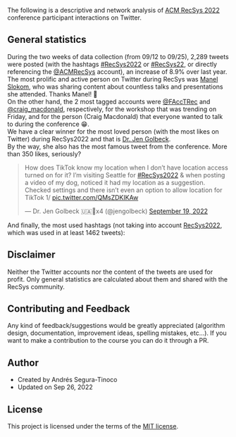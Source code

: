 The following is a descriptive and network analysis of <a href="https://recsys.acm.org/recsys22/" target="_blank">ACM RecSys 2022</a> conference participant interactions on Twitter.

## General statistics

<div>
  During the two weeks of data collection (from 09/12 to 09/25), 2,289 tweets were posted (with the hashtags <a href="https://twitter.com/hashtag/recsys2022" target="_blank">#RecSys2022</a> or <a href="https://twitter.com/hashtag/recsys22" target="_blank">#RecSys22</a>, or directly referencing the <a href="https://twitter.com/ACMRecSys" target="_blank">@ACMRecSys</a> account), an increase of 8.9% over last year.

  <div class="flourish-embed flourish-chart" data-src="visualisation/11289748"><script src="https://public.flourish.studio/resources/embed.js"></script></div>
</div>

<div>
  The most prolific and active person on Twitter during RecSys was <a href="https://twitter.com/ManelSlokom" target="_blank">Manel Slokom</a>, who was sharing content about countless talks and presentations she attended. Thanks Manel! &#128079;

  <div class="flourish-embed flourish-hierarchy" data-src="visualisation/11246295"><script src="https://public.flourish.studio/resources/embed.js"></script></div>
</div>

<div>
  On the other hand, the 2 most tagged accounts were <a href="https://twitter.com/FAccTRec" target="_blank">@FAccTRec</a> and <a href="https://twitter.com/craig_macdonald" target="_blank">@craig_macdonald</a>, respectively, for the workshop that was trending on Friday, and for the person (Craig Macdonald) that everyone wanted to talk to during the conference &#128513;.

  <div class="flourish-embed flourish-hierarchy" data-src="visualisation/11270475"><script src="https://public.flourish.studio/resources/embed.js"></script></div>
</div>

<div>
  We have a clear winner for the most loved person (with the most likes on Twitter) during RecSys2022 and that is <a href="https://twitter.com/jengolbeck" target="_blank">Dr. Jen Golbeck</a>.

  <div class="flourish-embed flourish-hierarchy" data-src="visualisation/11270705"><script src="https://public.flourish.studio/resources/embed.js"></script></div>
</div>

<div>
  By the way, she also has the most famous tweet from the conference. More than 350 likes, seriously? 

  <blockquote class="twitter-tweet" data-lang="en"><p lang="en" dir="ltr">How does TikTok know my location when I don’t have location access turned on for it? I’m visiting Seattle for <a href="https://twitter.com/hashtag/RecSys2022?src=hash&amp;ref_src=twsrc%5Etfw">#RecSys2022</a> &amp; when posting a video of my dog, noticed it had my location as a suggestion. Checked settings and there isn’t even an option to allow location for TikTok 1/ <a href="https://t.co/QMsZDKIKAw">pic.twitter.com/QMsZDKIKAw</a></p>&mdash; Dr. Jen Golbeck 🇺🇦💉x4 (@jengolbeck) <a href="https://twitter.com/jengolbeck/status/1571870127284719616?ref_src=twsrc%5Etfw">September 19, 2022</a></blockquote> <script async src="https://platform.twitter.com/widgets.js" charset="utf-8"></script>
</div>

<div>
  And finally, the most used hashtags (not taking into account <a href="https://twitter.com/hashtag/recsys2022" target="_blank">RecSys2022</a>, which was used in at least 1462 tweets):

  <div class="flourish-embed flourish-hierarchy" data-src="visualisation/11289912"><script src="https://public.flourish.studio/resources/embed.js"></script></div>
</div>

## Disclaimer
Neither the Twitter accounts nor the content of the tweets are used for profit. Only general statistics are calculated about them and shared with the RecSys community.

## Contributing and Feedback
Any kind of feedback/suggestions would be greatly appreciated (algorithm design, documentation, improvement ideas, spelling mistakes, etc...). If you want to make a contribution to the course you can do it through a PR.

## Author
- Created by Andrés Segura-Tinoco
- Updated on Sep 26, 2022

## License
This project is licensed under the terms of the <a href="https://github.com/ansegura7/recsys-tweet-analysis/blob/main/LICENSE">MIT license</a>.
